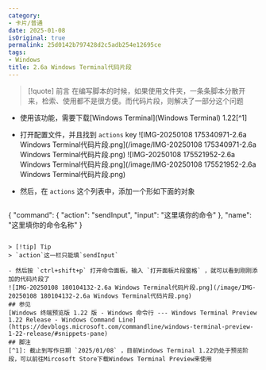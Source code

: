 ```yaml
---
category:
- 卡片/普通
date: 2025-01-08
isOriginal: true
permalink: 25d0142b797428d2c5adb254e12695ce
tags:
- Windows
title: 2.6a Windows Terminal代码片段
---
```

> [!quote] 前言
> 在编写脚本的时候，如果使用文件夹，一条条脚本分散开来，检索、使用都不是很方便。而代码片段，则解决了一部分这个问题

- 使用该功能，需要下载[Windows Terminal](Windows Terminal) 1.22[^1]
- 打开配置文件，并且找到 `actions` key
  ![IMG-20250108 175340971-2.6a Windows Terminal代码片段.png](/image/IMG-20250108 175340971-2.6a Windows Terminal代码片段.png)
  ![IMG-20250108 175521952-2.6a Windows Terminal代码片段.png](/image/IMG-20250108 175521952-2.6a Windows Terminal代码片段.png)

- 然后，在 `actions` 这个列表中，添加一个形如下面的对象
  ```json
{
    "command":
    {
        "action": "sendInput",
        "input": "这里填你的命令"
    },
    "name": "这里填你的命令名称"
}
   ```
    
> [!tip] Tip
> `action`这一栏只能填`sendInput`

- 然后按 `ctrl+shift+p` 打开命令面板，输入 `打开面板片段窗格` ，就可以看到刚刚添加的代码片段了
  ![IMG-20250108 180104132-2.6a Windows Terminal代码片段.png](/image/IMG-20250108 180104132-2.6a Windows Terminal代码片段.png)
## 参见
[Windows 终端预览版 1.22 版 - Windows 命令行 --- Windows Terminal Preview 1.22 Release - Windows Command Line](https://devblogs.microsoft.com/commandline/windows-terminal-preview-1-22-release/#snippets-pane)
## 脚注
[^1]: 截止到写作日期 `2025/01/08` ，目前Windows Terminal 1.22仍处于预览阶段，可以前往Mircosoft Store下载Windows Terminal Preview来使用
